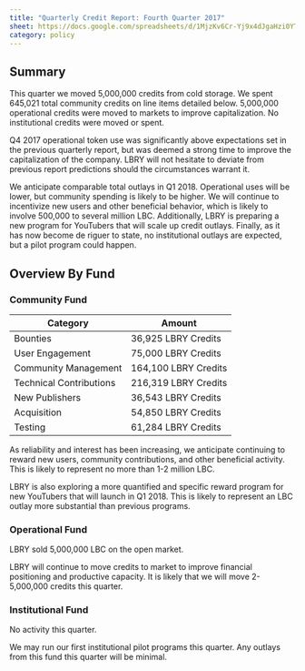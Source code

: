 ```yaml
---
title: "Quarterly Credit Report: Fourth Quarter 2017"
sheet: https://docs.google.com/spreadsheets/d/1MjzKv6Cr-Yj9x4dJgaHzi0YT51ib4FBje-3nPfUtQOg/edit?usp=sharing
category: policy
---
```

## Summary

This quarter we moved 5,000,000 credits from cold storage.  We spent 645,021 total community credits on line items detailed below. 5,000,000 operational credits were moved to markets to improve capitalization. No institutional credits were moved or spent.

Q4 2017 operational token use was significantly above expectations set in the previous quarterly report, but was deemed a strong time to improve the capitalization of the company. LBRY will not hesitate to deviate from previous report predictions should the circumstances warrant it.

We anticipate comparable total outlays in Q1 2018. Operational uses will be lower, but community spending is likely to be higher. We will continue to incentivize new users and other beneficial behavior, which is likely to involve 500,000 to several million LBC. Additionally, LBRY is preparing a new program for YouTubers that will scale up credit outlays. Finally, as it has now become de riguer to state, no institutional outlays are expected, but a pilot program could happen.

## Overview By Fund

### Community Fund

| Category | Amount |
|---|---|
| Bounties | 36,925 LBRY Credits |
| User Engagement | 75,000 LBRY Credits |
| Community Management | 164,100 LBRY Credits |
| Technical Contributions | 216,319 LBRY Credits |
| New Publishers | 36,543 LBRY Credits |
| Acquisition | 54,850 LBRY Credits |
| Testing | 61,284 LBRY Credits |

As reliability and interest has been increasing, we anticipate continuing to reward new users, community contributions, and other beneficial activity. This is likely to represent no more than 1-2 million LBC.

LBRY is also exploring a more quantified and specific reward program for new YouTubers that will launch in Q1 2018. This is likely to represent an LBC outlay more substantial than previous programs.

### Operational Fund

LBRY sold 5,000,000 LBC on the open market.

LBRY will continue to move credits to market to improve financial positioning and productive capacity. It is likely that we will move 2-5,000,000 credits this quarter.

### Institutional Fund

No activity this quarter.

We may run our first institutional pilot programs this quarter. Any outlays from this fund this quarter will be minimal.
